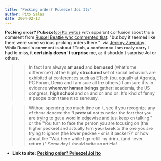 ```yaml
---
title: "Pecking order? Puleeze! Joi Ito"
author: Pito Salas
date: 2004-02-13
---
```


**Pecking order? Puleeze!**[Joi Ito
writes](<http://joi.ito.com/archives/2004/02/12/pecking_at_etech.html>) with
apparent confusion about the a comment from [Russel Beattie who commented
that](<http://www.russellbeattie.com/notebook/1006105.html>): "but boy it
seemed like there were some serious pecking orders there." (via [Jeremy
Zawodny](<http://jeremy.zawodny.com/blog/archives/001576.html>).) While
Russel's comment is about ETech, a conference I am really sorry I had to miss,
it **certainly doesn 't surprise** me, as it shouldn't surprise Joi or others.

>>

>>  
>
>>

>> In fact I am always **amused** and **bemused** (what's the difference?) at
the highly **structured** set of social behaviors are exhibited at conferences
such as ETech (but equally at Agenda, PC Forum, Demo and I am sure all the
others.) I am sure it is in evidence **wherever human beings** gather:
academia, the US congress, **high school** and on and on and on. It's kind of
funny if people didn't take it so seriously.

>>

>>  
>
>>

>> Without spending too much time on it, see if you recognize any of these
dances: the "I **pretend** not to notice the fact that you are trying to get a
word in edgewise and just keep on talking." or the "You turn to face the
person you are focusing on (the higher peckee) and actually turn **your back**
to the one you are trying to ignore (the lower peckee - or is it pecker?)" or
how about the "Wait here while I go refill my drink, (and never return.)."
Some day I should write an article!


* **Link to site:** **[Pecking order? Puleeze! Joi Ito](None)**
